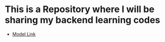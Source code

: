 # This is a Repository where I will be sharing my backend learning codes

- [Model Link](https://app.eraser.io/workspace/YtPqZ1VogxGy1jzIDkzj)